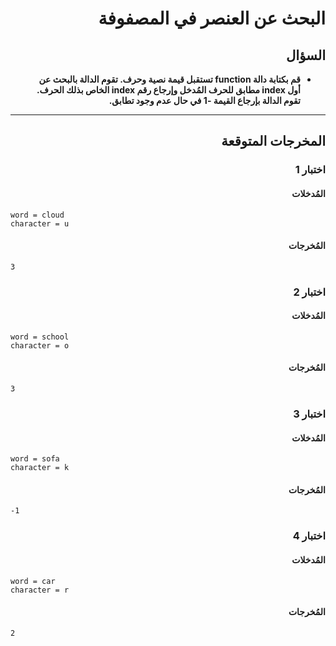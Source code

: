 # <div dir="rtl">البحث عن العنصر في المصفوفة</div>

## <div dir="rtl">السؤال</div>

<ul dir="rtl">
<li>
<b>
قم بكتابة دالة function تستقبل قيمة نصية وحرف. تقوم الدالة بالبحث عن أول index مطابق للحرف المُدخل وإرجاع رقم index الخاص بذلك الحرف. تقوم الدالة بإرجاع القيمة -1 في حال عدم وجود تطابق.
</b>
</li>
</ul>

---

## <div dir="rtl">المخرجات المتوقعة</div>

### <div dir="rtl">اختبار 1</div>

#### <div dir="rtl">المُدخلات</div>

```text
word = cloud
character = u
```

#### <div dir="rtl">المُخرجات</div>

```text
3
```

### <div dir="rtl">اختبار 2</div>

#### <div dir="rtl">المُدخلات</div>

```text
word = school
character = o
```

#### <div dir="rtl">المُخرجات</div>

```text
3
```

### <div dir="rtl">اختبار 3</div>

#### <div dir="rtl">المُدخلات</div>

```text
word = sofa
character = k
```

#### <div dir="rtl">المُخرجات</div>

```text
-1
```

### <div dir="rtl">اختبار 4</div>

#### <div dir="rtl">المُدخلات</div>

```text
word = car
character = r
```

#### <div dir="rtl">المُخرجات</div>

```text
2
```
